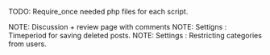 TODO:  Require_once needed php files for each script.

NOTE:  Discussion + review page with comments
NOTE:  Settigns : Timeperiod for saving deleted posts.
NOTE:  Settings : Restricting categories from users.